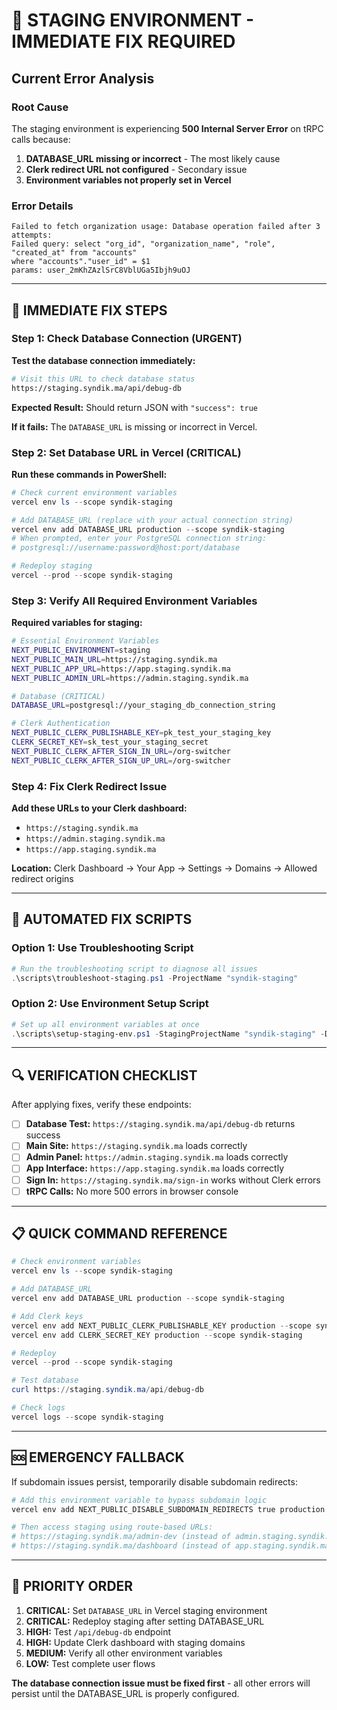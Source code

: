 # 🚨 STAGING ENVIRONMENT - IMMEDIATE FIX REQUIRED

## Current Error Analysis

### Root Cause

The staging environment is experiencing **500 Internal Server Error** on tRPC calls because:

1. **DATABASE_URL missing or incorrect** - The most likely cause
2. **Clerk redirect URL not configured** - Secondary issue
3. **Environment variables not properly set in Vercel**

### Error Details

```
Failed to fetch organization usage: Database operation failed after 3 attempts:
Failed query: select "org_id", "organization_name", "role", "created_at" from "accounts"
where "accounts"."user_id" = $1
params: user_2mKhZAzlSrC8VblUGa5Ibjh9uOJ
```

---

## 🔧 IMMEDIATE FIX STEPS

### Step 1: Check Database Connection (URGENT)

**Test the database connection immediately:**

```bash
# Visit this URL to check database status
https://staging.syndik.ma/api/debug-db
```

**Expected Result:** Should return JSON with `"success": true`

**If it fails:** The `DATABASE_URL` is missing or incorrect in Vercel.

### Step 2: Set Database URL in Vercel (CRITICAL)

**Run these commands in PowerShell:**

```powershell
# Check current environment variables
vercel env ls --scope syndik-staging

# Add DATABASE_URL (replace with your actual connection string)
vercel env add DATABASE_URL production --scope syndik-staging
# When prompted, enter your PostgreSQL connection string:
# postgresql://username:password@host:port/database

# Redeploy staging
vercel --prod --scope syndik-staging
```

### Step 3: Verify All Required Environment Variables

**Required variables for staging:**

```bash
# Essential Environment Variables
NEXT_PUBLIC_ENVIRONMENT=staging
NEXT_PUBLIC_MAIN_URL=https://staging.syndik.ma
NEXT_PUBLIC_APP_URL=https://app.staging.syndik.ma
NEXT_PUBLIC_ADMIN_URL=https://admin.staging.syndik.ma

# Database (CRITICAL)
DATABASE_URL=postgresql://your_staging_db_connection_string

# Clerk Authentication
NEXT_PUBLIC_CLERK_PUBLISHABLE_KEY=pk_test_your_staging_key
CLERK_SECRET_KEY=sk_test_your_staging_secret
NEXT_PUBLIC_CLERK_AFTER_SIGN_IN_URL=/org-switcher
NEXT_PUBLIC_CLERK_AFTER_SIGN_UP_URL=/org-switcher
```

### Step 4: Fix Clerk Redirect Issue

**Add these URLs to your Clerk dashboard:**

- `https://staging.syndik.ma`
- `https://admin.staging.syndik.ma`
- `https://app.staging.syndik.ma`

**Location:** Clerk Dashboard → Your App → Settings → Domains → Allowed redirect origins

---

## 🚀 AUTOMATED FIX SCRIPTS

### Option 1: Use Troubleshooting Script

```powershell
# Run the troubleshooting script to diagnose all issues
.\scripts\troubleshoot-staging.ps1 -ProjectName "syndik-staging"
```

### Option 2: Use Environment Setup Script

```powershell
# Set up all environment variables at once
.\scripts\setup-staging-env.ps1 -StagingProjectName "syndik-staging" -DatabaseUrl "postgresql://..." -ClerkPublishableKey "pk_test_..." -ClerkSecretKey "sk_test_..."
```

---

## 🔍 VERIFICATION CHECKLIST

After applying fixes, verify these endpoints:

- [ ] **Database Test:** `https://staging.syndik.ma/api/debug-db` returns success
- [ ] **Main Site:** `https://staging.syndik.ma` loads correctly
- [ ] **Admin Panel:** `https://admin.staging.syndik.ma` loads correctly
- [ ] **App Interface:** `https://app.staging.syndik.ma` loads correctly
- [ ] **Sign In:** `https://staging.syndik.ma/sign-in` works without Clerk errors
- [ ] **tRPC Calls:** No more 500 errors in browser console

---

## 📋 QUICK COMMAND REFERENCE

```powershell
# Check environment variables
vercel env ls --scope syndik-staging

# Add DATABASE_URL
vercel env add DATABASE_URL production --scope syndik-staging

# Add Clerk keys
vercel env add NEXT_PUBLIC_CLERK_PUBLISHABLE_KEY production --scope syndik-staging
vercel env add CLERK_SECRET_KEY production --scope syndik-staging

# Redeploy
vercel --prod --scope syndik-staging

# Test database
curl https://staging.syndik.ma/api/debug-db

# Check logs
vercel logs --scope syndik-staging
```

---

## 🆘 EMERGENCY FALLBACK

If subdomain issues persist, temporarily disable subdomain redirects:

```powershell
# Add this environment variable to bypass subdomain logic
vercel env add NEXT_PUBLIC_DISABLE_SUBDOMAIN_REDIRECTS true production --scope syndik-staging

# Then access staging using route-based URLs:
# https://staging.syndik.ma/admin-dev (instead of admin.staging.syndik.ma)
# https://staging.syndik.ma/dashboard (instead of app.staging.syndik.ma)
```

---

## 🎯 PRIORITY ORDER

1. **CRITICAL:** Set `DATABASE_URL` in Vercel staging environment
2. **CRITICAL:** Redeploy staging after setting DATABASE_URL
3. **HIGH:** Test `/api/debug-db` endpoint
4. **HIGH:** Update Clerk dashboard with staging domains
5. **MEDIUM:** Verify all other environment variables
6. **LOW:** Test complete user flows

**The database connection issue must be fixed first** - all other errors will persist until the DATABASE_URL is properly configured.
